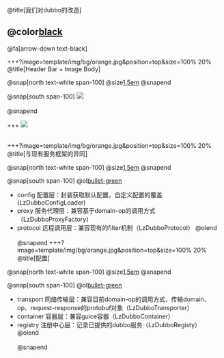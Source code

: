 @title[我们对dubbo的改造]

## @color[black](我们对dubbo的改造)

@fa[arrow-down text-black]


+++?image=template/img/bg/orange.jpg&position=top&size=100% 20%
@title[Header Bar + Image Body]

@snap[north text-white span-100]
@size[1.5em](兼容方案)
@snapend

@snap[south span-100]
![](http://wx1.sinaimg.cn/mw690/0060lm7Tly1fwp94yjmnaj30tn0cfaaf.jpg)
<br><br>
@snapend

+++
![](http://wx2.sinaimg.cn/mw690/0060lm7Tly1fwdkup8d7yj30p00iqjx2.jpg)
<br><br>

+++?image=template/img/bg/orange.jpg&position=top&size=100% 20%
@title[与现有服务框架的异同]

@snap[north text-white span-100]
@size[1.5em](兼容现有机制和灰度)
@snapend

@snap[south span-100]
@ol[bullet-green](false)
- config 配置层：封装获取默认配置，自定义配置的覆盖(LzDubboConfigLoader)
- proxy 服务代理层：兼容基于domain-op的调用方式（LzDubboProxyFactory）
- protocol 远程调用层：兼容现有的filter机制（LzDubboProtocol）
@olend
<br><br>
@snapend
+++?image=template/img/bg/orange.jpg&position=top&size=100% 20%
@title[配置]

@snap[north text-white span-100]
@size[1.5em](兼容现有机制和灰度)
@snapend

@snap[south span-100]
@ol[bullet-green](false)
- transport 网络传输层：兼容目前domain-op的调用方式，传输domain、op、request-response的protobuf对象（LzDubboTransporter）
- container 容器层：兼容guice容器（LzDubboContainer）
- registry 注册中心层：记录已提供的dubbo服务（LzDubboRegisty）
@olend
<br><br>
@snapend
